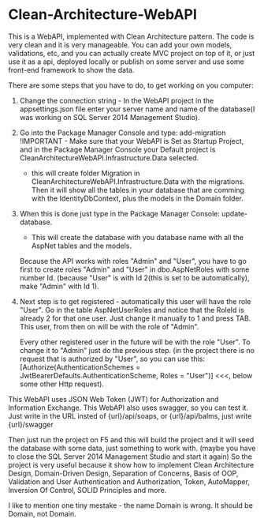 # Clean-Architecture-WebAPI

This is a WebAPI, implemented with Clean Architecture pattern. The code is very clean and it is very manageable. 
You can add your own models, validations, etc, and you can actually create MVC project on top of it, or just 
use it as a api, deployed locally or publish on some server and use some front-end framework to show the data.

There are some steps that you have to do, to get working on you computer:

1.  Change the connection string - In the WebAPI project in the appsettings.json file enter your server name 
    and name of the database(I was working on SQL Server 2014 Management Studio).

2.  Go into the Package Manager Console and type: add-migration !IMPORTANT - Make sure that your WebAPI is Set as Startup Project, 
    and in the Package Manager Console your Default project is CleanArchitectureWebAPI.Infrastructure.Data selected.
    - this will create folder Migration in CleanArchitectureWebAPI.Infrastructure.Data with the migrations. 
      Then it will show all the tables in your database that are comming with the IdentityDbContext, plus the models in the Domain folder.
      
3.  When this is done just type in the Package Manager Console: update-database.
    - This will create the database with you database name with all the AspNet tables and the models.
    
    Because the API works with roles "Admin" and "User", you have to go first to create roles "Admin" and "User" in dbo.AspNetRoles 
    with some number Id. (because "User" is with Id 2(this is set to be automatically), make "Admin" with Id 1).
    
4.  Next step is to get registered - automatically this user will have the role "User". 
    Go in the table AspNetUserRoles and notice that the RoleId is already 2 for that one user. Just change it manually to 1 and press TAB. 
    This user, from then on will be with the role of "Admin". 
    
    Every other registered user in the future will be with the role "User". To change it to "Admin" just do the previous step. 
    (in the project there is no request that is authorized by "User", so you can use this:
      [Authorize(AuthenticationSchemes = JwtBearerDefaults.AuthenticationScheme, Roles = "User")] <<<, below some other Http request).

This WebAPI uses JSON Web Token (JWT) for Authorization and Information Exchange.
This WebAPI also uses swagger, so you can test it. Just write in the URL insted of {url}/api/soaps, or {url}/api/balms, just write {url}/swagger

Then just run the project on F5 and this will build the project and it will seed the database with some data, just something to work with. (maybe you have to close the SQL Server 2014 Management Studio and start it again)
So the project is very useful because it show how to implement Clean Architecture Design, Domain-Driven Design, Separation of Concerns, Basis of OOP, Validation and User Authentication and Authorization, Token, AutoMapper, Inversion Of Control, SOLID Principles and more.

I like to mention one tiny mestake - the name Domain is wrong. It should be Domain, not Domain.
